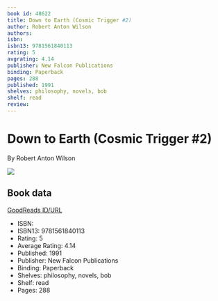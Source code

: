 ```yaml
---
book id: 48622
title: Down to Earth (Cosmic Trigger #2)
author: Robert Anton Wilson
authors: 
isbn: 
isbn13: 9781561840113
rating: 5
avgrating: 4.14
publisher: New Falcon Publications
binding: Paperback
pages: 288
published: 1991
shelves: philosophy, novels, bob
shelf: read
review: 
---
```


# Down to Earth (Cosmic Trigger #2)

By Robert Anton Wilson

![](https://i.gr-assets.com/images/S/compressed.photo.goodreads.com/books/1347248510l/48622.jpg)

## Book data

[GoodReads ID/URL](https://www.goodreads.com/book/show/48622)

- ISBN: 
- ISBN13: 9781561840113
- Rating: 5
- Average Rating: 4.14
- Published: 1991
- Publisher: New Falcon Publications
- Binding: Paperback
- Shelves: philosophy, novels, bob
- Shelf: read
- Pages: 288

